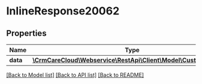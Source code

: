 # InlineResponse20062

## Properties
Name | Type | Description | Notes
------------ | ------------- | ------------- | -------------
**data** | [**\CrmCareCloud\Webservice\RestApi\Client\Model\CustomerSource**](CustomerSource.md) |  | [optional] 

[[Back to Model list]](../../README.md#documentation-for-models) [[Back to API list]](../../README.md#documentation-for-api-endpoints) [[Back to README]](../../README.md)

